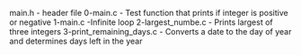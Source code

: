 main.h - header file
0-main.c - Test function that prints if integer is positive or negative
1-main.c -Infinite loop
2-largest_numbe.c - Prints largest of three integers
3-print_remaining_days.c - Converts a date to the day of year and determines
days left in the year
